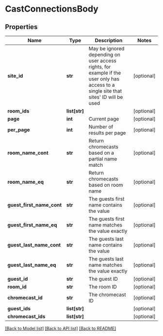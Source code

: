 # CastConnectionsBody

## Properties
Name | Type | Description | Notes
------------ | ------------- | ------------- | -------------
**site_id** | **str** | May be ignored depending on user access rights, for example if the user only has access to a single site that sites&#x27; ID will be used | [optional] 
**room_ids** | **list[str]** |  | [optional] 
**page** | **int** | Current page | [optional] 
**per_page** | **int** | Number of results per page | [optional] 
**room_name_cont** | **str** | Return chromecasts based on a partial name match | [optional] 
**room_name_eq** | **str** | Return chromecasts based on room name | [optional] 
**guest_first_name_cont** | **str** | The guests first name contains the value | [optional] 
**guest_first_name_eq** | **str** | The guests first name matches the value exactly | [optional] 
**guest_last_name_cont** | **str** | The guests last name contains the value | [optional] 
**guest_last_name_eq** | **str** | The guests last name matches the value exactly | [optional] 
**guest_id** | **str** | The guest ID | [optional] 
**room_id** | **str** | The room ID | [optional] 
**chromecast_id** | **str** | The chromecast ID | [optional] 
**guest_ids** | **list[str]** |  | [optional] 
**chromecast_ids** | **list[str]** |  | [optional] 

[[Back to Model list]](../README.md#documentation-for-models) [[Back to API list]](../README.md#documentation-for-api-endpoints) [[Back to README]](../README.md)

